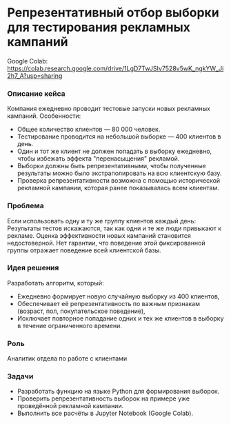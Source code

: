 # Репрезентативный отбор выборки для тестирования рекламных кампаний
Google Colab: https://colab.research.google.com/drive/1LgD7TwJSIv7528v5wK_ngkYW_Ji2h7_A?usp=sharing
### Описание кейса
Компания ежедневно проводит тестовые запуски новых рекламных кампаний. Особенности:
- Общее количество клиентов — 80 000 человек.
- Тестирование проводится на небольшой выборке — 400 клиентов в день.
- Один и тот же клиент не должен попадать в выборку ежедневно, чтобы избежать эффекта "перенасыщения" рекламой.
- Выборки должны быть репрезентативными, чтобы полученные результаты можно было экстраполировать на всю клиентскую базу.
- Проверка репрезентативности возможна с помощью исторической рекламной кампании, которая ранее показывалась всем клиентам.

### Проблема
Если использовать одну и ту же группу клиентов каждый день:
Результаты тестов искажаются, так как одни и те же люди привыкают к рекламе.
Оценка эффективности новых кампаний становится недостоверной.
Нет гарантии, что поведение этой фиксированной группы отражает поведение всей клиентской базы.

### Идея решения
Разработать алгоритм, который:
- Ежедневно формирует новую случайную выборку из 400 клиентов,
- Обеспечивает её репрезентативность по важным признакам (возраст, пол, покупательское поведение),
- Исключает повторное попадание одних и тех же клиентов в выборку в течение ограниченного времени.

### Роль
Аналитик отдела по работе с клиентами

### Задачи
- Разработать функцию на языке Python для формирования выборок.
- Проверить репрезентативность выборок на примере уже проведённой рекламной кампании.
- Выполнить все расчёты в Jupyter Notebook (Google Colab).
